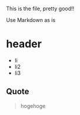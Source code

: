 This is the file, pretty good!!

Use Markdown as is

# header

* li
* li2
* li3

## Quote

> hogehoge

